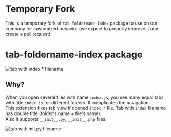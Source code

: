 # Temporary Fork
This is a temporary fork of `tab-foldername-index` package to use on our company for customized behavior (we expect to properly improve it and create a pull request)

# tab-foldername-index package

![tab with index.* filename](https://cloud.githubusercontent.com/assets/4091305/15377903/32cc2c1e-1d70-11e6-8ffc-4d6f8e8fa67f.png)

## Why?
When you open several files with name `index.js`, you see many equal tabs with title `index.js` for different folders. It complicates the navigation.  
This extension fixes tab view if opened `index.*` file. Tab with `index` filename has double title (folder's name + file's name).  
Also it supports `__init__.py`, `__init__.php` files.  

![tab with __init__.py filename](https://cloud.githubusercontent.com/assets/4091305/15450136/2cca3d56-1fa5-11e6-8a19-51c84d63fd5c.png)
